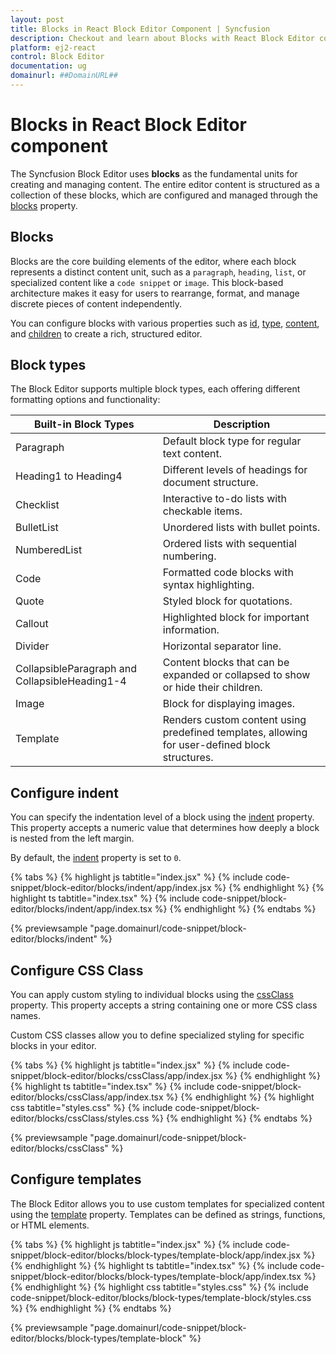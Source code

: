 ```yaml
---
layout: post
title: Blocks in React Block Editor Component | Syncfusion
description: Checkout and learn about Blocks with React Block Editor component of Syncfusion Essential JS 2 and more.
platform: ej2-react
control: Block Editor
documentation: ug
domainurl: ##DomainURL##
---
```


# Blocks in React Block Editor component

The Syncfusion Block Editor uses **blocks** as the fundamental units for creating and managing content. The entire editor content is structured as a collection of these blocks, which are configured and managed through the [blocks](../api/blockeditor/#blocks) property.

## Blocks

Blocks are the core building elements of the editor, where each block represents a distinct content unit, such as a `paragraph`, `heading`, `list`, or specialized content like a `code snippet` or `image`. This block-based architecture makes it easy for users to rearrange, format, and manage discrete pieces of content independently.

You can configure blocks with various properties such as [id](../api/blockeditor/blockModel/#id), [type](../api/blockeditor/blockModel/#type), [content](../api/blockeditor/blockModel/#content), and [children](../api/blockeditor/blockModel/#children) to create a rich, structured editor.

## Block types

The Block Editor supports multiple block types, each offering different formatting options and functionality:

| Built-in Block Types                    | Description                                                                 |
|-----------------------------------------|-----------------------------------------------------------------------------|
| Paragraph                               | Default block type for regular text content.                                |
| Heading1 to Heading4                    | Different levels of headings for document structure.                        |
| Checklist                               | Interactive to-do lists with checkable items.                               |
| BulletList                              | Unordered lists with bullet points.                                         |
| NumberedList                            | Ordered lists with sequential numbering.                                    |
| Code                                    | Formatted code blocks with syntax highlighting.                             |
| Quote                                   | Styled block for quotations.                                                |
| Callout                                 | Highlighted block for important information.                                |
| Divider                                 | Horizontal separator line.                                                  |
| CollapsibleParagraph and CollapsibleHeading1-4    | Content blocks that can be expanded or collapsed to show or hide their children. |
| Image                                   | Block for displaying images.                                                |
| Template                                | Renders custom content using predefined templates, allowing for user-defined block structures. |

## Configure indent

You can specify the indentation level of a block using the [indent](../api/blockeditor/blockModel/#indent) property. This property accepts a numeric value that determines how deeply a block is nested from the left margin.

By default, the [indent](../api/blockeditor/blockModel/#indent) property is set to `0`.

{% tabs %}
{% highlight js tabtitle="index.jsx" %}
{% include code-snippet/block-editor/blocks/indent/app/index.jsx %}
{% endhighlight %}
{% highlight ts tabtitle="index.tsx" %}
{% include code-snippet/block-editor/blocks/indent/app/index.tsx %}
{% endhighlight %}
{% endtabs %}
        
{% previewsample "page.domainurl/code-snippet/block-editor/blocks/indent" %}

## Configure CSS Class

You can apply custom styling to individual blocks using the [cssClass](../api/blockeditor/blockModel/#cssclass) property. This property accepts a string containing one or more CSS class names.

Custom CSS classes allow you to define specialized styling for specific blocks in your editor.

{% tabs %}
{% highlight js tabtitle="index.jsx" %}
{% include code-snippet/block-editor/blocks/cssClass/app/index.jsx %}
{% endhighlight %}
{% highlight ts tabtitle="index.tsx" %}
{% include code-snippet/block-editor/blocks/cssClass/app/index.tsx %}
{% endhighlight %}
{% highlight css tabtitle="styles.css" %}
{% include code-snippet/block-editor/blocks/cssClass/styles.css %}
{% endhighlight %}
{% endtabs %}
        
{% previewsample "page.domainurl/code-snippet/block-editor/blocks/cssClass" %}

## Configure templates

The Block Editor allows you to use custom templates for specialized content using the [template](../api/blockeditor/blockModel/#template) property. Templates can be defined as strings, functions, or HTML elements.

{% tabs %}
{% highlight js tabtitle="index.jsx" %}
{% include code-snippet/block-editor/blocks/block-types/template-block/app/index.jsx %}
{% endhighlight %}
{% highlight ts tabtitle="index.tsx" %}
{% include code-snippet/block-editor/blocks/block-types/template-block/app/index.tsx %}
{% endhighlight %}
{% highlight css tabtitle="styles.css" %}
{% include code-snippet/block-editor/blocks/block-types/template-block/styles.css %}
{% endhighlight %}
{% endtabs %}
        
{% previewsample "page.domainurl/code-snippet/block-editor/blocks/block-types/template-block" %}